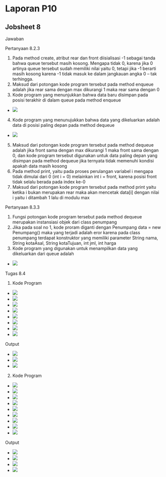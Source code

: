 # Laporan P10
## Jobsheet 8

Jawaban

Pertanyaan 8.2.3
1.	Pada method create, atribut rear dan front diisialisasi -1 sebagai tanda bahwa queue tersebut masih kosong. Mengapa tidak 0, karena jika 0 artinya queue tersebut sudah memiliki nilai yaitu 0, tetapi jika -1 berarti masih kosong karena -1 tidak masuk ke dalam jangkauan angka 0 – tak terhingga.
2.	Maksud dari potongan kode program tersebut pada method enqueue adalah jika rear sama dengan max dikurangi 1 maka rear sama dengan 0
3.	Kode program yang menunjukkan bahwa data baru disimpan pada posisi terakhir di dalam queue pada method enqueue
* <img src="./ss/1.jpeg">
4.	Kode program yang menunujukkan bahwa data yang dikeluarkan adalah data di posisi paling depan pada method dequeue 
* <img src="./ss/2.jpeg">
5.	Maksud dari potongan kode program tersebut pada method dequeue adalah jika front sama dengan max dikurangi 1 maka front sama dengan 0, dan kode program tersebut digunakan untuk data paling depan yang disimpan pada method dequeue jika ternyata tidak memenuhi kondisi apakah data masih kosong
6.	Pada method print, yaitu pada proses perulangan variabel i mengapa tidak dimulai dari 0 (int i = 0) melainkan int i = front, karena posisi front tidak selalu berada pada index ke-0
7.	Maksud dari potongan kode program tersebut pada method print yaitu ketika i bukan merupakan rear maka akan mencetak data[i] dengan nilai i yaitu i ditambah 1 lalu di modulu max

Pertanyaan 8.3.3
1.	Fungsi potongan kode program tersebut pada method dequeue merupakan instansiasi objek dari class penumpang
2.	Jika pada soal no 1, kode proram diganti dengan Penumpang data = new Penumpang() maka yang terjadi adalah eror karena pada class penumpang terdapat konstruktor yang memiliki parameter String nama, String kotaAsal, String kotaTujuan, int jml, int harga
3.	Kode program yang digunakan untuk menampilkan data yang dikeluarkan dari queue adalah 
* <img src="./ss/3.jpeg">

Tugas 8.4

1. Kode Program
* <img src="./ss/4.jpeg">
* <img src="./ss/5.jpeg">
* <img src="./ss/6.jpeg">
* <img src="./ss/7.jpeg">
* <img src="./ss/8.jpeg">
* <img src="./ss/9.jpeg">
* <img src="./ss/10.jpeg">
* <img src="./ss/11.jpeg">

Output
* <img src="./ss/12.jpeg">
* <img src="./ss/13.jpeg">
* <img src="./ss/14.jpeg">

2. Kode Program
* <img src="./ss/15.jpeg">
* <img src="./ss/16.jpeg">
* <img src="./ss/17.jpeg">
* <img src="./ss/18.jpeg">
* <img src="./ss/19.jpeg">
* <img src="./ss/20.jpeg">
* <img src="./ss/21.jpeg">
* <img src="./ss/22.jpeg">
* <img src="./ss/23.jpeg">

Output
* <img src="./ss/24.jpeg">
* <img src="./ss/25.jpeg">
* <img src="./ss/26.jpeg">
* <img src="./ss/27.jpeg">